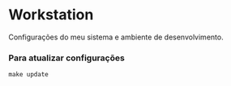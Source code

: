 # Workstation

Configurações do meu sistema e ambiente de desenvolvimento.

### Para atualizar configurações

```shell
make update
```